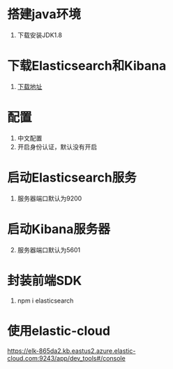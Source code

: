 # 搭建java环境
1. 下载安装JDK1.8

# 下载Elasticsearch和Kibana
1. [下载地址](https://www.elastic.co/cn/start)


# 配置
1. 中文配置
2. 开启身份认证，默认没有开启

# 启动Elasticsearch服务
1. 服务器端口默认为9200

# 启动Kibana服务器
2. 服务器端口默认为5601

# 封装前端SDK
1. npm i elasticsearch

# 使用elastic-cloud
https://elk-865da2.kb.eastus2.azure.elastic-cloud.com:9243/app/dev_tools#/console